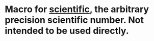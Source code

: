 # Macro for [scientific](https://docs.rs/scientific/latest/scientific/), the arbitrary precision scientific number. Not intended to be used directly.
